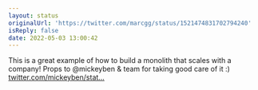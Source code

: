```yaml
---
layout: status
originalUrl: 'https://twitter.com/marcgg/status/1521474831702794240'
isReply: false
date: 2022-05-03 13:00:42
---
```


This is a great example of how to build a monolith that scales with a company! Props to @mickeyben &amp; team for taking good care of it :) [twitter.com/mickeyben/stat…](https://twitter.com/mickeyben/status/1521471755625373699)
